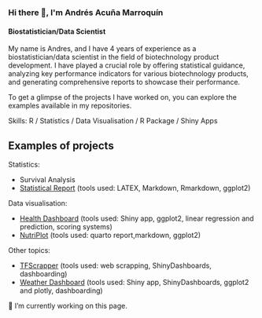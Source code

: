 ### Hi there 👋, I'm Andrés Acuña Marroquín
#### Biostatistician/Data Scientist

My name is Andres, and I have 4 years of experience as a biostatistician/data scientist in the field of biotechnology product development. I have played a crucial role by offering statistical guidance, analyzing key performance indicators for various biotechnology products, and generating comprehensive reports to showcase their performance. 

To get a glimpse of the projects I have worked on, you can explore the examples available in my repositories.

Skills: R / Statistics / Data Visualisation / R Package / Shiny Apps

## Examples of projects 

Statistics: 

- Survival Analysis
- [Statistical Report](https://github.com/Andres-AM/report-example/blob/main/report.pdf) (tools used: LATEX, Markdown, Rmarkdown, ggplot2)  

Data visualisation: 

 - [Health Dashboard](https://andres-am.shinyapps.io/health-dashboard/) (tools used: Shiny app, ggplot2, linear regression and prediction, scoring systems)
 - [NutriPlot](https://andres-am.github.io/NutriPlot/) (tools used: quarto report,markdown, ggplot2)

Other topics: 

 - [TFScrapper](https://andres-am.shinyapps.io/TFScrappeR/) (tools used: web scrapping, ShinyDashboards, dashboarding)
 - [Weather Dashboard](https://andres-am.shinyapps.io/weather_geneva/)  (tools used: Shiny app, ShinyDashboards, ggplot2 and plotly, dashboarding)



🔭 I’m currently working on this page. 
